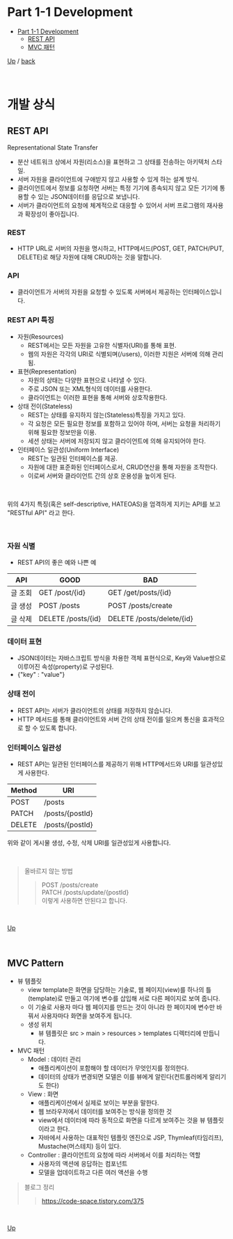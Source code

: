 # Part 1-1 Development
- [Part 1-1 Development](#part-1-1-Development)
  - [REST API](#REST-API)
  - [MVC 패턴](#MVC-Pattern)

   

[Up](#part-1-1-Development) / [back](https://github.com/codenee/CS-Study)

</br>

# 개발 상식
## REST API
Representational State Transfer
* 분산 네트워크 상에서 자원(리소스)을 표현하고 그 상태를 전송하는 아키텍처 스타일.
* 서버 자원을 클라이언트에 구애받지 않고 사용할 수 있게 하는 설계 방식.
* 클라이언트에서 정보를 요청하면 서버는 특정 기기에 종속되지 않고 모든 기기에 통용할 수 있는 JSON데이터를 응답으로 보냅니다.
* 서버가 클라이언트의 요청에 체계적으로 대응할 수 있어서 서버 프로그램의 재사용과 확장성이 좋아집니다.

### REST
* HTTP URL로 서버의 자원을 명시하고, HTTP메서드(POST, GET, PATCH/PUT, DELETE)로 해당 자원에 대해 CRUD하는 것을 말합니다.

### API
* 클라이언트가 서버의 자원을 요청할 수 있도록 서버에서 제공하는 인터페이스입니다.

### REST API 특징
* 자원(Resources)
  * REST에서는 모든 자원을 고유한 식별자(URI)를 통해 표현.
  * 웹의 자원은 각각의 URI로 식별되며(/users), 이러한 지원은 서버에 의해 관리됨.
* 표현(Representation)
  * 자원의 상태는 다양한 표현으로 나타낼 수 있다.
  * 주로 JSON 또는 XML형식의 데이터를 사용한다.
  * 클라이언트는 이러한 표현을 통해 서버와 상호작용한다.
* 상태 전이(Stateless)
  * REST는 상태를 유지하지 않는(Stateless)특징을 가지고 있다.
  * 각 요청은 모든 필요한 정보를 포함하고 있어야 하며, 서버는 요청을 처리하기 위해 필요한 정보만을 이용.
  * 세션 상태는 서버에 저장되지 않고 클라이언트에 의해 유지되어야 한다.
* 인터페이스 일관성(Uniform Interface)
  * REST는 일관된 인터페이스를 제공.
  * 자원에 대한 표준화된 인터페이스로서, CRUD연산을 통해 자원을 조작한다.
  * 이로써 서버와 클라이언트 간의 상호 운용성을 높이게 된다.
    
</br>

위의 4가지 특징(혹은 self-descriptive, HATEOAS)을 엄격하게 지키는 API를 보고 "RESTful API" 라고 한다.

</br>

### 자원 식별
* REST API의 좋은 예와 나쁜 예

| API  | GOOD  | BAD  |
|---|---|---|
| 글 조회  | GET /post/{id}  | GET /get/posts/{id} |
| 글 생성  | POST /posts  |  POST /posts/create |
| 글 삭제  | DELETE /posts/{id}  |  DELETE /posts/delete/{id} |


### 데이터 표현
* JSON데이터는 자바스크립트 방식을 차용한 객체 표현식으로, Key와 Value쌍으로 이루어진 속성(property)로 구성된다.
* {"key" : "value"}

### 상태 전이
* REST API는 서버가 클라이언트의 상태를 저장하지 않습니다.
* HTTP 메서드를 통해 클라이언트와 서버 간의 상태 전이를 일으켜 통신을 효과적으로 할 수 있도록 합니다.

### 인터페이스 일관성
* REST API는 일관된 인터페이스를 제공하기 위해 HTTP메서드와 URI를 일관성있게 사용한다.

|Method|URI|
|---|---|
|POST| /posts|
|PATCH| /posts/{postId}|
|DELETE| /posts/{postId}|

위와 같이 게시물 생성, 수정, 삭제 URI를 일관성있게 사용합니다.

</br>

>올바르지 않는 방법
>>POST /posts/create </br>
>>PATCH /posts/update/{postId} </br>
>>이렇게 사용하면 안된다고 합니다.

</br>

[Up](#part-1-1-Development)

</br>

## MVC Pattern
* 뷰 템플릿
  * view template은 화면을 담당하는 기술로, 웹 페이지(view)를 하나의 틀(template)로 만들고 여기에 변수를 삽입해 서로 다른 페이지로 보여 줍니다.
  * 이 기술로 사용자 마다 웹 페이지를 만드는 것이 아니라 한 페이지에 변수만 바꿔서 사용자마다 화면을 보여주게 됩니다.
  * 생성 위치
    * 뷰 템플릿은 src > main > resources > templates 디렉터리에 만듭니다.
* MVC 패턴
  * Model : 데이터 관리
    * 애플리케이션이 포함해야 할 데이터가 무엇인지를 정의한다.
    * 데이터의 상태가 변경되면 모델은 이를 뷰에게 알린다(컨트롤러에게 알리기도 한다)
  * View : 화면
    * 애플리케이션에서 실제로 보이는 부분을 말한다.
    * 웹 브라우저에서 데이터를 보여주는 방식을 정의한 것
    * view에서 데이터에 따라 동적으로 화면을 다르게 보여주는 것을 뷰 템플릿이라고 한다.
    * 자바에서 사용하는 대표적인 템플릿 엔진으로 JSP, Thymleaf(타임리프), Mustache(머스테치) 등이 있다.
  * Controller : 클라이언트의 요청에 따라 서버에서 이를 처리하는 역할
    * 사용자의 액션에 응답하는 컴포넌트
    * 모델을 업데이트하고 다른 여러 액션을 수행

> 블로그 정리
>> https://code-space.tistory.com/375

</br>

[Up](#part-1-1-Development)

</br>

    
<!--

**굵게**
***굵은 기울임체***
__밑줄
~~취소선
'코드 블록'

'''
여러 줄
코드 블록
'''

>블록 따옴표

>>여러줄
블록 따옴표

--!>



